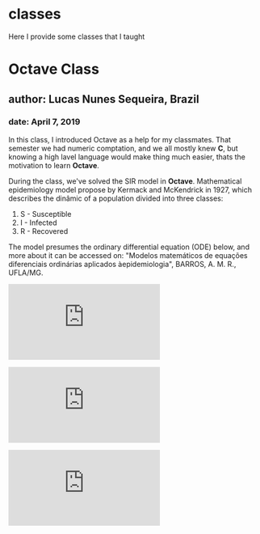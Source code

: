 # classes
Here I provide some classes that I taught

# Octave Class

## author: Lucas Nunes Sequeira, Brazil

### date: April 7, 2019

In this class, I introduced Octave as a help for my classmates. That semester we had numeric comptation, and we all mostly knew **C**, but knowing a high lavel language would make thing much easier, thats the motivation to learn **Octave**.

During the class, we've solved the SIR model in **Octave**. Mathematical epidemiology model propose by Kermack and McKendrick in 1927, which describes the dinâmic of a population divided into three classes:
  1. S - Susceptible
  2. I - Infected
  3. R - Recovered

The model presumes the ordinary differential equation (ODE) below, and more about it can be accessed on: "Modelos matemáticos de equações diferenciais ordinárias aplicados àepidemiologia", BARROS, A. M. R., UFLA/MG.

![equation](http://www.sciweavers.org/tex2img.php?eq=%5Cfrac%7BdS%7D%7Bdt%7D%20%3D%20-%5Cbeta%20SI%0A&bc=White&fc=Black&im=gif&fs=12&ff=arev&edit=0)

![equation](http://www.sciweavers.org/tex2img.php?eq=%5Cfrac%7BdI%7D%7Bdt%7D%20%3D%20%5Cbeta%20SI%20-%5Cgamma%20I&bc=White&fc=Black&im=gif&fs=12&ff=arev&edit=0)

![equation](http://www.sciweavers.org/tex2img.php?eq=%5Cfrac%7BdR%7D%7Bdt%7D%20%3D%20%5Cgamma%20I&bc=White&fc=Black&im=gif&fs=12&ff=arev&edit=0)
